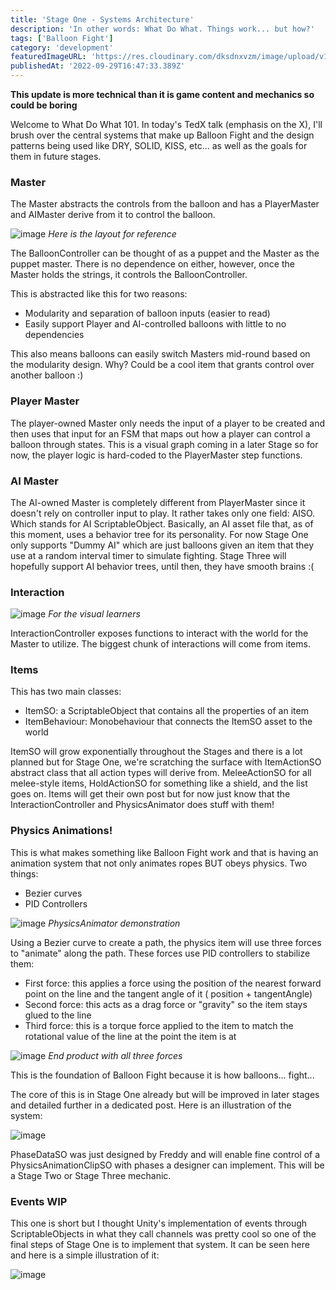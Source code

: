 ```yaml
---
title: 'Stage One - Systems Architecture'
description: 'In other words: What Do What. Things work... but how?'
tags: ['Balloon Fight']
category: 'development'
featuredImageURL: 'https://res.cloudinary.com/dksdnxvzm/image/upload/v1701622291/balloon_fight_system_board_ad99313dec.jpg'
publishedAt: '2022-09-29T16:47:33.389Z'
---
```


**This update is more technical than it is game content and mechanics so could be boring**

Welcome to What Do What 101. In today's TedX talk (emphasis on the X), I'll brush over the central systems that make up Balloon Fight and the design patterns being used like DRY, SOLID, KISS, etc... as well as the goals for them in future stages.

### Master

The Master abstracts the controls from the balloon and has a PlayerMaster and AIMaster derive from it to control the balloon.

![image](https://i.imgur.com/krxywZK.png)
_Here is the layout for reference_

The BalloonController can be thought of as a puppet and the Master as the puppet master. There is no dependence on either, however, once the Master holds the strings, it controls the BalloonController.

This is abstracted like this for two reasons:

- Modularity and separation of balloon inputs (easier to read)
- Easily support Player and AI-controlled balloons with little to no dependencies

This also means balloons can easily switch Masters mid-round based on the modularity design. Why? Could be a cool item that grants control over another balloon :)

### Player Master

The player-owned Master only needs the input of a player to be created and then uses that input for an FSM that maps out how a player can control a balloon through states. This is a visual graph coming in a later Stage so for now, the player logic is hard-coded to the PlayerMaster step functions.

### AI Master

The AI-owned Master is completely different from PlayerMaster since it doesn't rely on controller input to play. It rather takes only one field: AISO. Which stands for AI ScriptableObject. Basically, an AI asset file that, as of this moment, uses a behavior tree for its personality. For now Stage One only supports "Dummy AI" which are just balloons given an item that they use at a random interval timer to simulate fighting. Stage Three will hopefully support AI behavior trees, until then, they have smooth brains :(

### Interaction

![image](https://i.imgur.com/9LWTjAu.jpg)
_For the visual learners_

InteractionController exposes functions to interact with the world for the Master to utilize. The biggest chunk of interactions will come from items.

### Items

This has two main classes:

- ItemSO: a ScriptableObject that contains all the properties of an item
- ItemBehaviour: Monobehaviour that connects the ItemSO asset to the world

ItemSO will grow exponentially throughout the Stages and there is a lot planned but for Stage One, we're scratching the surface with ItemActionSO abstract class that all action types will derive from. MeleeActionSO for all melee-style items, HoldActionSO for something like a shield, and the list goes on. Items will get their own post but for now just know that the InteractionController and PhysicsAnimator does stuff with them!

### Physics Animations!

This is what makes something like Balloon Fight work and that is having an animation system that not only animates ropes BUT obeys physics. Two things:

- Bezier curves
- PID Controllers

![image](https://i.imgur.com/kgn7VOV.gif)
_PhysicsAnimator demonstration_

Using a Bezier curve to create a path, the physics item will use three forces to "animate" along the path. These forces use PID controllers to stabilize them:

- First force: this applies a force using the position of the nearest forward point on the line and the tangent angle of it ( position + tangentAngle)
- Second force: this acts as a drag force or "gravity" so the item stays glued to the line
- Third force: this is a torque force applied to the item to match the rotational value of the line at the point the item is at

![image](https://i.imgur.com/sqsLXOs.gif)
_End product with all three forces_

This is the foundation of Balloon Fight because it is how balloons... fight...

The core of this is in Stage One already but will be improved in later stages and detailed further in a dedicated post. Here is an illustration of the system:

![image](https://i.imgur.com/fdtD06O.jpg)

PhaseDataSO was just designed by Freddy and will enable fine control of a PhysicsAnimationClipSO with phases a designer can implement. This will be a Stage Two or Stage Three mechanic.

### Events WIP

This one is short but I thought Unity's implementation of events through ScriptableObjects in what they call channels was pretty cool so one of the final steps of Stage One is to implement that system. It can be seen here and here is a simple illustration of it:

![image](https://i.imgur.com/YF7CaIk.png)
